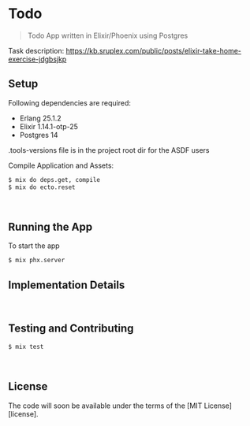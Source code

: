 Todo
===

> Todo App written in Elixir/Phoenix using Postgres

Task description: https://kb.sruplex.com/public/posts/elixir-take-home-exercise-jdgbsjkp

## Setup

Following dependencies are required:

 - Erlang 25.1.2
 - Elixir 1.14.1-otp-25
 - Postgres 14

.tools-versions file is in the project root dir for the ASDF users

Compile Application and Assets:

```bash
$ mix do deps.get, compile
$ mix do ecto.reset
```

<br>




## Running the App

To start the app

```bash
$ mix phx.server
```



## Implementation Details



<br>




## Testing and Contributing

```bash
$ mix test
```

<br>




## License

The code will soon be available under the terms of the [MIT License][license].